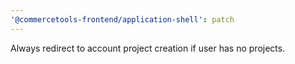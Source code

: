 ```yaml
---
'@commercetools-frontend/application-shell': patch
---
```


Always redirect to account project creation if user has no projects.
